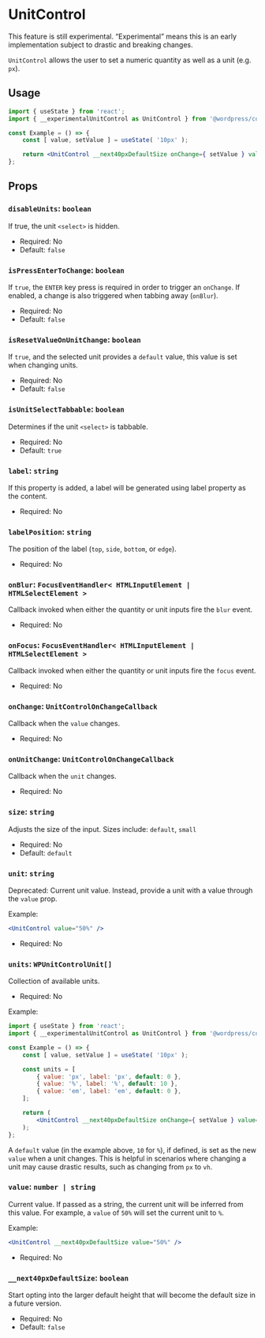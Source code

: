 # UnitControl

<div class="callout callout-alert">
This feature is still experimental. “Experimental” means this is an early implementation subject to drastic and breaking changes.
</div>

`UnitControl` allows the user to set a numeric quantity as well as a unit (e.g. `px`).

## Usage

```jsx
import { useState } from 'react';
import { __experimentalUnitControl as UnitControl } from '@wordpress/components';

const Example = () => {
	const [ value, setValue ] = useState( '10px' );

	return <UnitControl __next40pxDefaultSize onChange={ setValue } value={ value } />;
};
```

## Props

### `disableUnits`: `boolean`

If true, the unit `<select>` is hidden.

-   Required: No
-   Default: `false`

### `isPressEnterToChange`: `boolean`

If `true`, the `ENTER` key press is required in order to trigger an `onChange`. If enabled, a change is also triggered when tabbing away (`onBlur`).

-   Required: No
-   Default: `false`

### `isResetValueOnUnitChange`: `boolean`

If `true`, and the selected unit provides a `default` value, this value is set when changing units.

-   Required: No
-   Default: `false`

### `isUnitSelectTabbable`: `boolean`

Determines if the unit `<select>` is tabbable.

-   Required: No
-   Default: `true`

### `label`: `string`

If this property is added, a label will be generated using label property as the content.

-   Required: No

### `labelPosition`: `string`

The position of the label (`top`, `side`, `bottom`, or `edge`).

-   Required: No

### `onBlur`: `FocusEventHandler< HTMLInputElement | HTMLSelectElement >`

Callback invoked when either the quantity or unit inputs fire the `blur` event.

-   Required: No

### `onFocus`: `FocusEventHandler< HTMLInputElement | HTMLSelectElement >`

Callback invoked when either the quantity or unit inputs fire the `focus` event.

-   Required: No

### `onChange`: `UnitControlOnChangeCallback`

Callback when the `value` changes.

-   Required: No

### `onUnitChange`: `UnitControlOnChangeCallback`

Callback when the `unit` changes.

-   Required: No

### `size`: `string`

Adjusts the size of the input.
Sizes include: `default`, `small`

-   Required: No
-   Default: `default`

### `unit`: `string`

Deprecated: Current unit value.
Instead, provide a unit with a value through the `value` prop.

Example:

```jsx
<UnitControl value="50%" />
```

-   Required: No

### `units`: `WPUnitControlUnit[]`

Collection of available units.

-   Required: No

Example:

```jsx
import { useState } from 'react';
import { __experimentalUnitControl as UnitControl } from '@wordpress/components';

const Example = () => {
	const [ value, setValue ] = useState( '10px' );

	const units = [
		{ value: 'px', label: 'px', default: 0 },
		{ value: '%', label: '%', default: 10 },
		{ value: 'em', label: 'em', default: 0 },
	];

	return (
		<UnitControl __next40pxDefaultSize onChange={ setValue } value={ value } units={ units } />
	);
};
```

A `default` value (in the example above, `10` for `%`), if defined, is set as the new `value` when a unit changes. This is helpful in scenarios where changing a unit may cause drastic results, such as changing from `px` to `vh`.

### `value`: `number | string`

Current value. If passed as a string, the current unit will be inferred from this value.
For example, a `value` of `50%` will set the current unit to `%`.

Example:

```jsx
<UnitControl __next40pxDefaultSize value="50%" />
```

-   Required: No

### `__next40pxDefaultSize`: `boolean`

Start opting into the larger default height that will become the default size in a future version.

-   Required: No
-   Default: `false`
